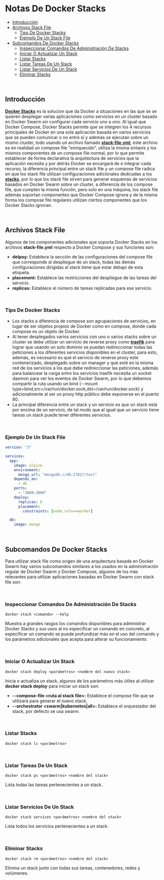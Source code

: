 # Notas De Docker Stacks

- [Introducción](#introducción)
- [Archivos Stack File](#archivos-stack-file)
  - [Tips De Docker Stacks](#tips-de-docker-stacks)
  - [Ejemplo De Un Stack File](#ejemplo-de-un-stack-file)
- [Subcomandos De Docker Stacks](#subcomandos-de-docker-stacks)
  - [Inspeccionar Comandos De Administración De Stacks](#inspeccionar-comandos-de-administración-de-stacks)
  - [Iniciar O Actualizar Un Stack](#iniciar-o-actualizar-un-stack)
  - [Listar Stacks](#listar-stacks)
  - [Listar Tareas De Un Stack](#listar-tareas-de-un-stack)
  - [Listar Servicios De Un Stack](#listar-servicios-de-un-stack)
  - [Eliminar Stacks](#eliminar-stacks)

<br>

## Introducción

[**Docker Stacks**](https://docs.docker.com/engine/reference/commandline/stack/) es la solucion que da Docker a situaciones en las que se se quieren desplegar varias aplicaciones como servicios en un cluster basado en Docker Swarm sin configurar cada servicio uno a uno. Al igual que Docker Compose, Docker Stacks permite que se integren los 4 recursos principales de Docker en una sola aplicación basada en varios servicios que se pueden comunicar o no entre sí y además se ejecutan sobre un mismo cluster, todo usando un archivo llamado [**stack-file.yml**](https://docs.docker.com/compose/compose-file/), este archivo es en realidad un compose file "enriquecido", utiliza la misma sintaxis y los mismos componentes de un compose file normal, por lo que permite establecer de forma declarativa la arquitectura de servicios que la aplicación necesita y por detrás Docker se encargará de e integrar cada recurso, la diferencia principal entre un stack file y un compose file radica en que los stack file utilizan configuraciones adicionales dedicadas a los [**stacks**](https://docs.docker.com/compose/compose-file/compose-file-v3/#deploy), por lo que los stack file sirven para generar esquemas de servicios basados en Docker Swarm sobre un cluster, a diferencia de los compose file, que cumplen la misma función, pero solo en una máquina, los stack file además soportan componentes que Docker Compose ignora y de la misma forma los compose file regulares utilizan ciertos componentes que los Docker Stacks ignoran.

<br>

## Archivos Stack File

Algunos de los componentes adicionales que soporta Docker Stacks en los archivos **stack-file.yml** respecto a Docker Compose y sus funciones son:

- **delpoy:** Establece la sección de las configuraciones del compose file que corresponde al despliegue de un stack, todas las demás configuraciones dirigidas al stack tiene que estar debajo de esta etiqueta.
- **placement:** Establece las restricciones del despliegue de las tareas del servicio.
- **replicas:** Establece el número de tareas replicadas para ese servicio.

<br>

### Tips De Docker Stacks

- Los stacks a diferencia de compose son agrupaciones de servicios, en lugar de ser objetos propios de Docker como en compose, donde cada compose es un objeto de Docker.
- Al tener desplegados varios servicios con uno o varios stacks sobre un cluster se debe utilizar un servicio de reverse proxy como [**traefik**](https://traefik.io/) para lograr que usando un solo dominio se puedan redireccionar todas las peticiones a los diferentes servicios disponibles en el cluster, para esto, además, es necesario es que el servicio de reverse proxy este contenerizado, desplegado sobre un manager y que esté en la misma red de los servicios a los que debe redireccionar las peticiones, además para balancear la carga entre los servicios traefik necesita un socket daemon para ver los eventos de Docker Swarm, por lo que debemos compartir la ruta usando un bind (--mount type=bind,src=/var/run/docker.sock,dst=/var/run/docker.sock) y adicionalmente al ser un proxy http público debe exponerse en el puerto 80.
- La principal diferencia entre un stack y un servicio es que un stack está por encima de un servicio, de tal modo que al igual que un servicio tiene tareas un stack puede tener diferentes servicios.

<br>

### Ejemplo De Un Stack File

```yml
version: "3"

services:
  app:
    image: alpine
    environment:
      mongo_url: "mongodb://db:27017/test"
    depends_on:
      - db
    ports:
      - "3000:3000"
    deploy:
      replicas: 6
      placement:
        constraints: [node.role==worker]

  db:
    image: mongo
```

<br>

## Subcomandos De Docker Stacks

Para utilizar stack file como origen de una arquitectura basada en Docker Swarm hay varios subcomandos similares a los usados en la administración regular de Docker Swarm y Docker Compose, algunos de los más relevantes para utilizar aplicaciones basadas en Docker Swarm con stack file son:

<br>

### Inspeccionar Comandos De Administración De Stacks

```unknown
docker stack <comando> --help
```

Muestra a grandes rasgos los comandos disponibles para administrar Docker Stacks y sus usos al no especificar un comando en concreto, al especificar un comando se puede profundizar más en el uso del comando y los parámetros adicionales que acepta para alterar su funcionamiento.

<br>

### Iniciar O Actualizar Un Stack

```unknown
docker stack deploy <parámetros> <nombre del nuevo stack>
```

Inicia o actualiza un stack, algunos de los parámetros más útiles al utilizar **docker stack deploy** para iniciar un stack son:

- **--compose-file &lt;ruta al stack file&gt;:** Establece el compose file que se utilizará para generar el nuevo stack.
- **--orchestrator &lt;swarm|kubernetes|all&gt;:** Establece el orquestador del stack, por defecto se usa swarm.

<br>

### Listar Stacks

```unknown
docker stack ls <parámetros>
```

<br>

### Listar Tareas De Un Stack

```unknown
docker stack ps <parámetros> <nombre del stack>
```

Lista todas las tareas pertenecientes a un stack.

<br>

### Listar Servicios De Un Stack

```unknown
docker stack services <parámetros> <nombre del stack>
```

Lista todos los servicios pertenecientes a un stack.

<br>

### Eliminar Stacks

```unknown
docker stack rm <parámetros> <nombre del stack>
```

Elimina un stack junto con todas sus tareas, contenedores, redes y volúmenes.

<br>
